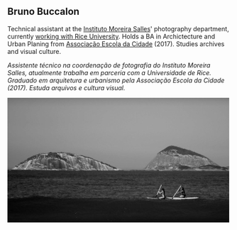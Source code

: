 ## Bruno Buccalon

Technical assistant at the [Instituto Moreira Salles](https://ims.com.br)' photography department, currently [working with Rice University](https://hrc.rice.edu/situatedviews/). Holds a BA in Archictecture and Urban Planing from [Associação Escola da Cidade](http://escoladacidade.org/) (2017). Studies archives and visual culture.

*Assistente técnico na coordenação de fotografia do Instituto Moreira Salles, atualmente trabalha em parceria com a Universidade de Rice. Graduado em arquitetura e urbanismo pela Associação Escola da Cidade (2017). Estuda arquivos e cultura visual.*

<img src="rio.jpg" class="inline"/>


